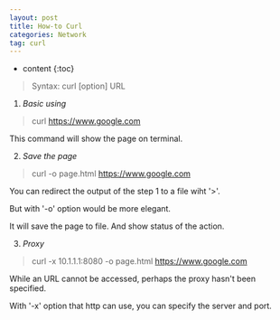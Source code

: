 ```yaml
---
layout: post
title: How-to Curl
categories: Network
tag: curl
---
```

 
* content
{:toc}

> Syntax: curl [option] URL




1) *Basic using*
> curl https://www.google.com

This command will show the page on terminal.

2) *Save the page*
> curl -o page.html https://www.google.com

You can redirect the output of the step 1 to a file wiht '>'.

But with '-o' option would be more elegant. 

It will save the page to file. And show status of the action.

3) *Proxy*
> curl -x 10.1.1.1:8080 -o page.html https://www.google.com

While an URL cannot be accessed, perhaps the proxy hasn't been specified.

With '-x' option that http can use, you can specify the server and port.


